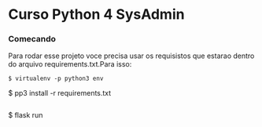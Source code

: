 # Curso Python 4 SysAdmin

### Comecando

Para rodar esse projeto voce precisa usar os requisistos que estarao dentro do arquivo requirements.txt.Para isso:
```
$ virtualenv -p python3 env
```
$ pp3 install -r requirements.txt
```

```
$ flask run
```